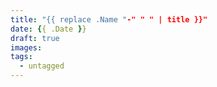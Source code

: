 ```yaml
---
title: "{{ replace .Name "-" " " | title }}"
date: {{ .Date }}
draft: true
images:
tags:
  - untagged
---
```

